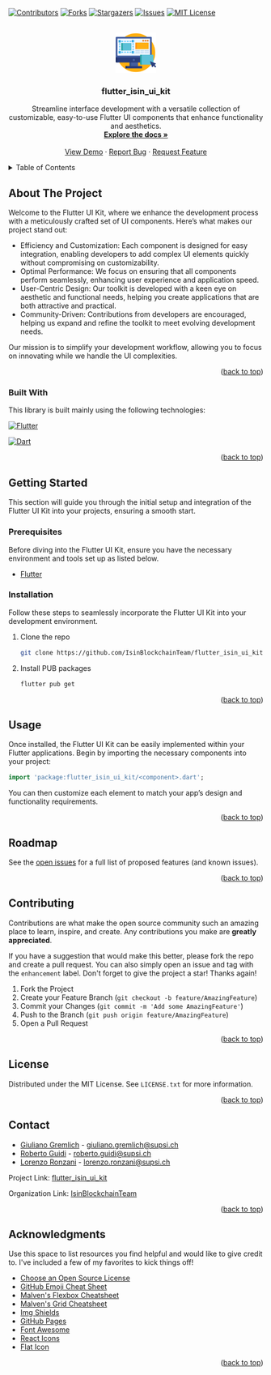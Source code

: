 <!-- Improved compatibility of back to top link: See: https://github.com/othneildrew/Best-README-Template/pull/73 -->
<a name="readme-top"></a>
<!--
*** Thanks for checking out the Best-README-Template. If you have a suggestion
*** that would make this better, please fork the repo and create a pull request
*** or simply open an issue with the tag "enhancement".
*** Don't forget to give the project a star!
*** Thanks again! Now go create something AMAZING! :D
-->



<!-- PROJECT SHIELDS -->
<!--
*** I'm using markdown "reference style" links for readability.
*** Reference links are enclosed in brackets [ ] instead of parentheses ( ).
*** See the bottom of this document for the declaration of the reference variables
*** for contributors-url, forks-url, etc. This is an optional, concise syntax you may use.
*** https://www.markdownguide.org/basic-syntax/#reference-style-links
-->
[![Contributors][contributors-shield]][contributors-url]
[![Forks][forks-shield]][forks-url]
[![Stargazers][stars-shield]][stars-url]
[![Issues][issues-shield]][issues-url]
[![MIT License][license-shield]][license-url]



<!-- PROJECT LOGO -->
<br />
<div align="center">
  <a href="https://github.com/IsinBlockchainTeam/flutter_isin_ui_kit">
    <img src="images/logo.png" alt="Logo" width="80" height="80">
  </a>

<h3 align="center">flutter_isin_ui_kit</h3>

  <p align="center">
    Streamline interface development with a versatile collection of customizable, easy-to-use Flutter UI components that enhance functionality and aesthetics.
    <br />
    <a href="https://github.com/IsinBlockchainTeam/flutter_isin_ui_kit"><strong>Explore the docs »</strong></a>
    <br />
    <br />
    <a href="https://github.com/IsinBlockchainTeam/flutter_isin_ui_kit">View Demo</a>
    ·
    <a href="https://github.com/IsinBlockchainTeam/flutter_isin_ui_kit/issues/new?labels=bug&template=bug-report---.md">Report Bug</a>
    ·
    <a href="https://github.com/IsinBlockchainTeam/flutter_isin_ui_kit/issues/new?labels=enhancement&template=feature-request---.md">Request Feature</a>
  </p>
</div>



<!-- TABLE OF CONTENTS -->
<details>
  <summary>Table of Contents</summary>
  <ol>
    <li>
      <a href="#about-the-project">About The Project</a>
      <ul>
        <li><a href="#built-with">Built With</a></li>
      </ul>
    </li>
    <li>
      <a href="#getting-started">Getting Started</a>
      <ul>
        <li><a href="#prerequisites">Prerequisites</a></li>
        <li><a href="#installation">Installation</a></li>
      </ul>
    </li>
    <li><a href="#usage">Usage</a></li>
    <li><a href="#roadmap">Roadmap</a></li>
    <li><a href="#contributing">Contributing</a></li>
    <li><a href="#license">License</a></li>
    <li><a href="#contact">Contact</a></li>
    <li><a href="#acknowledgments">Acknowledgments</a></li>
  </ol>
</details>



<!-- ABOUT THE PROJECT -->
## About The Project

Welcome to the Flutter UI Kit, where we enhance the development process with a meticulously crafted set of UI components. Here’s what makes our project stand out:

* Efficiency and Customization: Each component is designed for easy integration, enabling developers to add complex UI elements quickly without compromising on customizability.
* Optimal Performance: We focus on ensuring that all components perform seamlessly, enhancing user experience and application speed.
* User-Centric Design: Our toolkit is developed with a keen eye on aesthetic and functional needs, helping you create applications that are both attractive and practical.
* Community-Driven: Contributions from developers are encouraged, helping us expand and refine the toolkit to meet evolving development needs.

Our mission is to simplify your development workflow, allowing you to focus on innovating while we handle the UI complexities.

<p align="right">(<a href="#readme-top">back to top</a>)</p>



### Built With

This library is built mainly using the following technologies:

[![Flutter][Flutter]][Flutter-url] 

[![Dart][Dart]][Dart-url]

<p align="right">(<a href="#readme-top">back to top</a>)</p>



<!-- GETTING STARTED -->
## Getting Started

This section will guide you through the initial setup and integration of the Flutter UI Kit into your projects, ensuring a smooth start.

### Prerequisites

Before diving into the Flutter UI Kit, ensure you have the necessary environment and tools set up as listed below.
* [Flutter][Flutter-installation-url]
  

### Installation

Follow these steps to seamlessly incorporate the Flutter UI Kit into your development environment.

1. Clone the repo
   ```sh
   git clone https://github.com/IsinBlockchainTeam/flutter_isin_ui_kit.git
   ```
2. Install PUB packages
   ```sh
   flutter pub get
   ```

<p align="right">(<a href="#readme-top">back to top</a>)</p>



<!-- USAGE EXAMPLES -->
## Usage

Once installed, the Flutter UI Kit can be easily implemented within your Flutter applications. Begin by importing the necessary components into your project:

```dart
import 'package:flutter_isin_ui_kit/<component>.dart';
```

You can then customize each element to match your app’s design and functionality requirements.

<p align="right">(<a href="#readme-top">back to top</a>)</p>



<!-- ROADMAP -->
## Roadmap

See the [open issues](https://github.com/IsinBlockchainTeam/flutter_isin_ui_kit/issues) for a full list of proposed features (and known issues).

<p align="right">(<a href="#readme-top">back to top</a>)</p>



<!-- CONTRIBUTING -->
## Contributing

Contributions are what make the open source community such an amazing place to learn, inspire, and create. Any contributions you make are **greatly appreciated**.

If you have a suggestion that would make this better, please fork the repo and create a pull request. You can also simply open an issue and tag with the ```enhancement``` label.
Don't forget to give the project a star! Thanks again!

1. Fork the Project
2. Create your Feature Branch (`git checkout -b feature/AmazingFeature`)
3. Commit your Changes (`git commit -m 'Add some AmazingFeature'`)
4. Push to the Branch (`git push origin feature/AmazingFeature`)
5. Open a Pull Request

<p align="right">(<a href="#readme-top">back to top</a>)</p>



<!-- LICENSE -->
## License

Distributed under the MIT License. See `LICENSE.txt` for more information.

<p align="right">(<a href="#readme-top">back to top</a>)</p>



<!-- CONTACT -->
## Contact

* [Giuliano Gremlich](https://www.linkedin.com/in/giuliano-gremlich-265018153/) - giuliano.gremlich@supsi.ch
* [Roberto Guidi](https://www.linkedin.com/in/rguidi/) - roberto.guidi@supsi.ch
* [Lorenzo Ronzani](https://www.linkedin.com/in/lorenzo-ronzani-658311186/) - lorenzo.ronzani@supsi.ch

Project Link: [flutter_isin_ui_kit](https://github.com/IsinBlockchainTeam/flutter_isin_ui_kit)


Organization Link: [IsinBlockchainTeam](https://github.com/IsinBlockchainTeam)

<p align="right">(<a href="#readme-top">back to top</a>)</p>



<!-- ACKNOWLEDGMENTS -->
## Acknowledgments

Use this space to list resources you find helpful and would like to give credit to. I've included a few of my favorites to kick things off!

* [Choose an Open Source License](https://choosealicense.com)
* [GitHub Emoji Cheat Sheet](https://www.webpagefx.com/tools/emoji-cheat-sheet)
* [Malven's Flexbox Cheatsheet](https://flexbox.malven.co/)
* [Malven's Grid Cheatsheet](https://grid.malven.co/)
* [Img Shields](https://shields.io)
* [GitHub Pages](https://pages.github.com)
* [Font Awesome](https://fontawesome.com)
* [React Icons](https://react-icons.github.io/react-icons/search)
* [Flat Icon](https://www.flaticon.com)

<p align="right">(<a href="#readme-top">back to top</a>)</p>



<!-- MARKDOWN LINKS & IMAGES -->
<!-- https://www.markdownguide.org/basic-syntax/#reference-style-links -->
[contributors-shield]: https://img.shields.io/github/contributors/IsinBlockchainTeam/flutter_isin_ui_kit.svg?style=for-the-badge
[contributors-url]: https://github.com/IsinBlockchainTeam/flutter_isin_ui_kit/graphs/contributors
[forks-shield]: https://img.shields.io/github/forks/IsinBlockchainTeam/flutter_isin_ui_kit.svg?style=for-the-badge
[forks-url]: https://github.com/IsinBlockchainTeam/flutter_isin_ui_kit/network/members
[stars-shield]: https://img.shields.io/github/stars/IsinBlockchainTeam/flutter_isin_ui_kit.svg?style=for-the-badge
[stars-url]: https://github.com/IsinBlockchainTeam/flutter_isin_ui_kit/stargazers
[issues-shield]: https://img.shields.io/github/issues/IsinBlockchainTeam/flutter_isin_ui_kit.svg?style=for-the-badge
[issues-url]: https://github.com/IsinBlockchainTeam/flutter_isin_ui_kit/issues
[license-shield]: https://img.shields.io/github/license/IsinBlockchainTeam/flutter_isin_ui_kit.svg?style=for-the-badge
[license-url]: https://github.com/IsinBlockchainTeam/flutter_isin_ui_kit/blob/master/LICENSE.txt
[Dart]: https://img.shields.io/badge/Dart-0175C2?style=for-the-badge&logo=dart&logoColor=white
[Dart-url]: https://dart.dev/
[Flutter]: https://img.shields.io/badge/Flutter-02569B?style=for-the-badge&logo=flutter&logoColor=white
[Flutter-url]: https://flutter.dev/
[Next.js]: https://img.shields.io/badge/next.js-000000?style=for-the-badge&logo=nextdotjs&logoColor=white
[Next-url]: https://nextjs.org/
[React.js]: https://img.shields.io/badge/React-20232A?style=for-the-badge&logo=react&logoColor=61DAFB
[React-url]: https://reactjs.org/
[Vue.js]: https://img.shields.io/badge/Vue.js-35495E?style=for-the-badge&logo=vuedotjs&logoColor=4FC08D
[Vue-url]: https://vuejs.org/
[Angular.io]: https://img.shields.io/badge/Angular-DD0031?style=for-the-badge&logo=angular&logoColor=white
[Angular-url]: https://angular.io/
[Svelte.dev]: https://img.shields.io/badge/Svelte-4A4A55?style=for-the-badge&logo=svelte&logoColor=FF3E00
[Svelte-url]: https://svelte.dev/
[Laravel.com]: https://img.shields.io/badge/Laravel-FF2D20?style=for-the-badge&logo=laravel&logoColor=white
[Laravel-url]: https://laravel.com
[Bootstrap.com]: https://img.shields.io/badge/Bootstrap-563D7C?style=for-the-badge&logo=bootstrap&logoColor=white
[Bootstrap-url]: https://getbootstrap.com
[JQuery.com]: https://img.shields.io/badge/jQuery-0769AD?style=for-the-badge&logo=jquery&logoColor=white
[JQuery-url]: https://jquery.com
[Flutter-installation-url]: https://docs.flutter.dev/get-started/install

